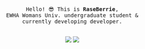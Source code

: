 
<div align=center>

<pre>
Hello! 😎 This is <b>RaseBerrie</b>,
EWHA Womans Univ. undergraduate student &
currently developing developer.
</pre>

<!--- widgets ---!>

<br />
<img src="http://mazandi.herokuapp.com/api?handle=shitorin0677&theme=warm" />
<img src="https://capsule-render.vercel.app/api?type=waving&color=0:9dd84b,100:9ed685&height=100&section=footer" />
</div>
